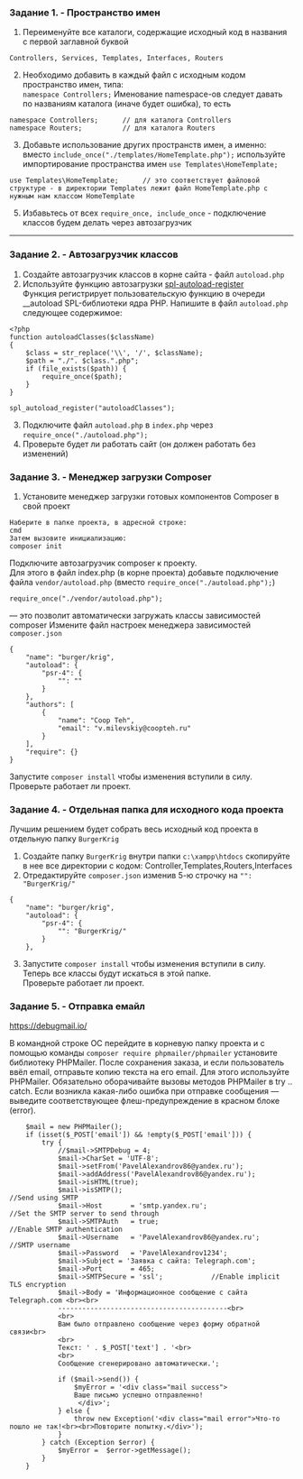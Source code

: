 ### Задание 1. - Пространство имен

1. Переименуйте все каталоги, содержащие исходный код в названия с первой заглавной буквой  
```
Controllers, Services, Templates, Interfaces, Routers
```
2. Необходимо добавить в каждый файл с исходным кодом пространство имен, типа:  
`namespace Controllers;`
Именование namespace-ов следует давать по названиям каталога (иначе будет ошибка), то есть
```
namespace Controllers;      // для каталога Controllers
namespace Routers;          // для каталога Routers
```

3. Добавьте использование других пространств имен, а именно:
вместо `include_once("./templates/HomeTemplate.php");`
используйте импортирование пространства имен `use Templates\HomeTemplate;`
```
use Templates\HomeTemplate;      // это соответствует файловой структуре - в директории Templates лежит файл HomeTemplate.php c нужным нам классом HomeTemplate
```
5. Избавьтесь от всех `require_once, include_once` - подключение классов будем делать через автозагрузчик
<hr>

### Задание 2. - Автозагрузчик классов  

1. Создайте автозагрузчик классов в корне сайта - файл `autoload.php`
2. Используйте функцию автозагрузки [spl-autoload-register](https://www.php.net/manual/en/function.spl-autoload-register.php)  
Функция регистрирует пользовательскую функцию в очереди __autoload SPL-библиотеки ядра PHP.
Напишите в файл `autoload.php` следующее содержимое:
```
<?php
function autoloadClasses($className)
{
    $class = str_replace('\\', '/', $className);
    $path = "./". $class.".php";
    if (file_exists($path)) {
        require_once($path);
    }
}

spl_autoload_register("autoloadClasses");
```
3. Подключите файл `autoload.php` в `index.php` через `require_once("./autoload.php");`
4. Проверьте будет ли работать сайт (он должен работать без изменений)

### Задание 3. - Менеджер загрузки Composer

1. Установите менеджер загрузки готовых компонентов Composer в свой проект
```
Наберите в папке проекта, в адресной строке:
cmd
Затем вызовите инициализацию:
composer init
```
Подключите автозагрузчик composer к проекту.  
Для этого в файл index.php (в корне проекта) добавьте подключение файла `vendor/autoload.php` (вместо `require_once("./autoload.php");`)
```
require_once("./vendor/autoload.php");
```
— это позволит автоматически загружать классы зависимостей composer
Измените файл настроек менеджера зависимостей `composer.json`
```
{
    "name": "burger/krig",
    "autoload": {
        "psr-4": {
            "": ""
        }
    },
    "authors": [
        {
            "name": "Coop Teh",
            "email": "v.milevskiy@coopteh.ru"
        }
    ],
    "require": {}
}
```
Запустите `composer install` чтобы изменения вступили в силу.  
Проверьте работает ли проект.

### Задание 4. - Отдельная папка для исходного кода проекта 

Лучшим решением будет собрать весь исходный код проекта в отдельную папку `BurgerKrig`  
1. Создайте папку `BurgerKrig` внутри папки `c:\xampp\htdocs` скопируйте в нее все директории с кодом:
Controller,Templates,Routers,Interfaces
2. Отредактируйте `composer.json` изменив 5-ю строчку на `"": "BurgerKrig/"`
```
{
    "name": "burger/krig",
    "autoload": {
        "psr-4": {
            "": "BurgerKrig/"
        }
    },
```
3. Запустите `composer install` чтобы изменения вступили в силу.  
Теперь все классы будут искаться в этой папке.  
Проверьте работает ли проект.

### Задание 5. - Отправка емайл

https://debugmail.io/

В командной строке ОС перейдите в корневую папку проекта и с помощью команды `composer require phpmailer/phpmailer` установите библиотеку PHPMailer. 
После сохранения заказа, и если пользователь ввёл email, отправьте копию текста на его email. 
Для этого используйте PHPMailer. 
Обязательно оборачивайте вызовы методов PHPMailer в try .. catch. 
Если возникла какая-либо ошибка при отправке сообщения — выведите соответствующее флеш-предупреждение в красном блоке (error).
```
    $mail = new PHPMailer();
    if (isset($_POST['email']) && !empty($_POST['email'])) {
        try {
            //$mail->SMTPDebug = 4;
            $mail->CharSet = 'UTF-8';
            $mail->setFrom('PavelAlexandrov86@yandex.ru');
            $mail->addAddress('PavelAlexandrov86@yandex.ru');
            $mail->isHTML(true);
            $mail->isSMTP();                                            //Send using SMTP
            $mail->Host       = 'smtp.yandex.ru';                     //Set the SMTP server to send through
            $mail->SMTPAuth   = true;                                   //Enable SMTP authentication
            $mail->Username   = 'PavelAlexandrov86@yandex.ru';                     //SMTP username
            $mail->Password   = 'PavelAlexandrov1234';
            $mail->Subject = 'Заявка с сайта: Telegraph.com';
            $mail->Port       = 465;
            $mail->SMTPSecure = 'ssl';            //Enable implicit TLS encryption
            $mail->Body = 'Информационное сообщение c сайта Telegraph.com <br><br>
            ------------------------------------------<br>
            <br>
            Вам было отправлено сообщение через форму обратной связи<br>
            <br>
            Текст: ' . $_POST['text'] . '<br>
            <br>
            Сообщение сгенерировано автоматически.';

            if ($mail->send()) {
                $myError = '<div class="mail success">
                Ваше письмо успешно отправленно!
                 </div>';
            } else {
                throw new Exception('<div class="mail error">Что-то пошло не так!<br><br>Повторите попытку.</div>');
            }
        } catch (Exception $error) {
            $myError =  $error->getMessage();
        }
    }
```
